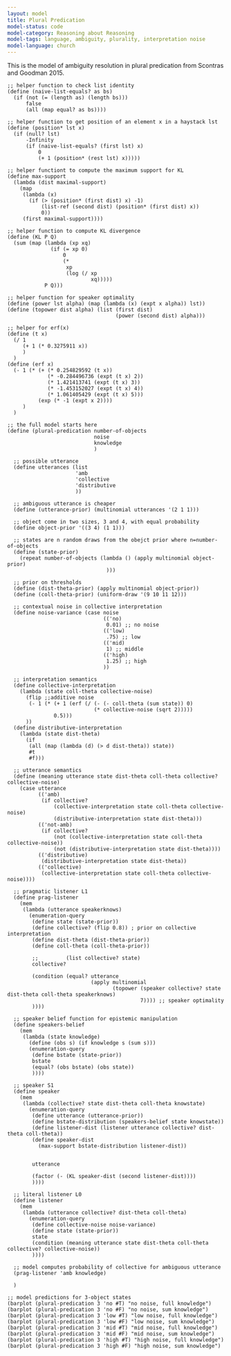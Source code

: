 ```yaml
---
layout: model
title: Plural Predication
model-status: code
model-category: Reasoning about Reasoning
model-tags: language, ambiguity, plurality, interpretation noise
model-language: church
---
```


This is the model of ambiguity resolution in plural predication from Scontras and Goodman 2015.

	;; helper function to check list identity
	(define (naive-list-equals? as bs)
	  (if (not (= (length as) (length bs)))
	      false
	      (all (map equal? as bs))))
	
	;; helper function to get position of an element x in a haystack lst
	(define (position* lst x) 
	  (if (null? lst) 
	      -Infinity
	      (if (naive-list-equals? (first lst) x)
	          0
	          (+ 1 (position* (rest lst) x)))))
	
	;; helper functiont to compute the maximum support for KL
	(define max-support 
	  (lambda (dist maximal-support)
	    (map 
	     (lambda (x)
	       (if (> (position* (first dist) x) -1)
	           (list-ref (second dist) (position* (first dist) x))
	           0))
	     (first maximal-support))))
	
	;; helper function to compute KL divergence
	(define (KL P Q)
	  (sum (map (lambda (xp xq)
	              (if (= xp 0)
	                  0
	                  (*
	                   xp
	                   (log (/ xp
	                           xq)))))
	            P Q)))
	
	;; helper function for speaker optimality
	(define (power lst alpha) (map (lambda (x) (expt x alpha)) lst))
	(define (topower dist alpha) (list (first dist)
	                                   (power (second dist) alpha)))
	
	;; helper for erf(x)
	(define (t x)
	  (/ 1 
	     (+ 1 (* 0.3275911 x))
	     )
	  )
	(define (erf x)
	  (- 1 (* (+ (* 0.254829592 (t x))
	             (* -0.284496736 (expt (t x) 2))
	             (* 1.421413741 (expt (t x) 3))
	             (* -1.453152027 (expt (t x) 4))
	             (* 1.061405429 (expt (t x) 5)))          
	          (exp (* -1 (expt x 2))))
	     )
	  )
	
	;; the full model starts here
	(define (plural-predication number-of-objects
	                            noise
	                            knowledge
	                            )
	
	  ;; possible utterance 
	  (define utterances (list  
	                      'amb
	                      'collective 
	                      'distributive 
	                      ))
	
	  ;; ambiguous utterance is cheaper
	  (define (utterance-prior) (multinomial utterances '(2 1 1)))
	
	  ;; object come in two sizes, 3 and 4, with equal probability
	  (define object-prior '((3 4) (1 1)))
	
	  ;; states are n random draws from the obejct prior where n=number-of-objects
	  (define (state-prior) 
	    (repeat number-of-objects (lambda () (apply multinomial object-prior) 
	                                )))
	
	  ;; prior on thresholds
	  (define (dist-theta-prior) (apply multinomial object-prior))
	  (define (coll-theta-prior) (uniform-draw '(9 10 11 12)))
	
	  ;; contextual noise in collective interpretation
	  (define noise-variance (case noise
	                               (('no)
	                                0.01) ;; no noise                            
	                               (('low)
	                                .75) ;; low
	                               (('mid) 
	                                1) ;; middle
	                               (('high)
	                                1.25) ;; high
	                               ))
	
	  ;; interpretation semantics
	  (define collective-interpretation 
	    (lambda (state coll-theta collective-noise) 
	      (flip ;;additive noise
	       (- 1 (* (+ 1 (erf (/ (- (- coll-theta (sum state)) 0) 
	                            (* collective-noise (sqrt 2))))) 
	               0.5)))
	      ))
	  (define distributive-interpretation 
	    (lambda (state dist-theta) 
	      (if
	       (all (map (lambda (d) (> d dist-theta)) state))
	       #t
	       #f)))
	
	  ;; utterance semantics
	  (define (meaning utterance state dist-theta coll-theta collective? collective-noise)
	    (case utterance
	          (('amb)
	           (if collective?
	               (collective-interpretation state coll-theta collective-noise)
	               (distributive-interpretation state dist-theta)))
	          (('not-amb)
	           (if collective?
	               (not (collective-interpretation state coll-theta collective-noise))
	               (not (distributive-interpretation state dist-theta))))
	          (('distributive)
	           (distributive-interpretation state dist-theta))
	          (('collective)
	           (collective-interpretation state coll-theta collective-noise))))
	
	  ;; pragmatic listener L1
	  (define prag-listener
	    (mem
	     (lambda (utterance speakerknows)
	       (enumeration-query
	        (define state (state-prior))
	        (define collective? (flip 0.8)) ; prior on collective interpretation
	        (define dist-theta (dist-theta-prior))
	        (define coll-theta (coll-theta-prior))
	
	        ;;         (list collective? state)
	        collective?
	
	        (condition (equal? utterance 
	                           (apply multinomial 
	                                  (topower (speaker collective? state dist-theta coll-theta speakerknows)
	                                           7)))) ;; speaker optimality
	        ))))
	
	  ;; speaker belief function for epistemic manipulation
	  (define speakers-belief
	    (mem
	     (lambda (state knowledge)
	       (define (obs s) (if knowledge s (sum s)))
	       (enumeration-query
	        (define bstate (state-prior))
	        bstate
	        (equal? (obs bstate) (obs state))
	        ))))
	
	  ;; speaker S1
	  (define speaker 
	    (mem
	     (lambda (collective? state dist-theta coll-theta knowstate)
	       (enumeration-query
	        (define utterance (utterance-prior))
	        (define bstate-distribution (speakers-belief state knowstate))
	        (define listener-dist (listener utterance collective? dist-theta coll-theta))
	        (define speaker-dist 
	          (max-support bstate-distribution listener-dist))
	
	
	        utterance
	
	        (factor (- (KL speaker-dist (second listener-dist))))
	        ))))
	
	  ;; literal listener L0
	  (define listener
	    (mem
	     (lambda (utterance collective? dist-theta coll-theta)
	       (enumeration-query
	        (define collective-noise noise-variance)
	        (define state (state-prior))
	        state
	        (condition (meaning utterance state dist-theta coll-theta collective? collective-noise))
	        ))))
	
	  ;; model computes probability of collective for ambiguous utterance
	  (prag-listener 'amb knowledge) 
	
	  )
	
	;; model predictions for 3-object states
	(barplot (plural-predication 3 'no #T) "no noise, full knowledge")
	(barplot (plural-predication 3 'no #F) "no noise, sum knowledge")
	(barplot (plural-predication 3 'low #T) "low noise, full knowledge")
	(barplot (plural-predication 3 'low #F) "low noise, sum knowledge")
	(barplot (plural-predication 3 'mid #T) "mid noise, full knowledge")
	(barplot (plural-predication 3 'mid #F) "mid noise, sum knowledge")
	(barplot (plural-predication 3 'high #T) "high noise, full knowledge")
	(barplot (plural-predication 3 'high #F) "high noise, sum knowledge")
